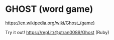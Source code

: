 # GHOST (word game)

https://en.wikipedia.org/wiki/Ghost_(game)


Try it out!
https://repl.it/@ptran0089/Ghost (Ruby)
